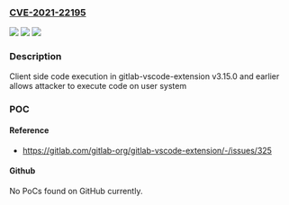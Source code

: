 ### [CVE-2021-22195](https://cve.mitre.org/cgi-bin/cvename.cgi?name=CVE-2021-22195)
![](https://img.shields.io/static/v1?label=Product&message=gitlab-vscode-extension&color=blue)
![](https://img.shields.io/static/v1?label=Version&message=n%2Fa&color=blue)
![](https://img.shields.io/static/v1?label=Vulnerability&message=Improper%20neutralization%20of%20special%20elements%20used%20in%20a%20command%20('command%20injection')%20in%20gitlab-vscode-extension&color=brighgreen)

### Description

Client side code execution in gitlab-vscode-extension v3.15.0 and earlier allows attacker to execute code on user system

### POC

#### Reference
- https://gitlab.com/gitlab-org/gitlab-vscode-extension/-/issues/325

#### Github
No PoCs found on GitHub currently.

